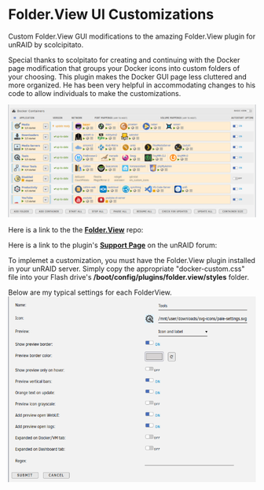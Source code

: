 # Folder.View UI Customizations

Custom Folder.View GUI modifications to the amazing Folder.View plugin for unRAID by scolcipitato.

Special thanks to scolpitato for creating and continuing with the Docker page modification that groups your Docker icons into custom folders of your choosing. This plugin makes the Docker GUI page less cluttered and more organized. He has been very helpful in accommodating changes to his code to allow individuals to make the customizations.

![preview1](preview.png)

Here is a link to the the **[Folder.View](https://github.com/scolcipitato/folder.view/tree/main)** repo:

Here is a link to the plugin's **[Support Page](https://forums.unraid.net/topic/142782-plugin-folderview/)** on the unRAID forum:

To implemet a customization, you must have the Folder.View plugin installed in your unRAID server. Simply copy the appropriate "docker-custom.css" file into your Flash drive's **/boot/config/plugins/folder.view/styles** folder.  

Below are my typical settings for each FolderView.
![preview1](settings.png)